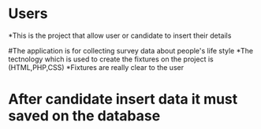 # Users

*This is the project that allow user or candidate to insert their details

#The application is for collecting survey data about people's life style
*The tectnology which is used to create the fixtures on the project is (HTML,PHP,CSS)
*Fixtures are really clear to the user

# After candidate insert data it must saved on the database 
